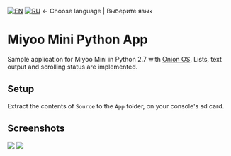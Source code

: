 [![EN](https://user-images.githubusercontent.com/9499881/33184537-7be87e86-d096-11e7-89bb-f3286f752bc6.png)](https://github.com/r57zone/MiyooMiniPythonApp/) 
[![RU](https://user-images.githubusercontent.com/9499881/27683795-5b0fbac6-5cd8-11e7-929c-057833e01fb1.png)](https://github.com/r57zone/MiyooMiniPythonApp/blob/master/README.RU.md)
← Choose language | Выберите язык

# Miyoo Mini Python App
Sample application for Miyoo Mini in Python 2.7 with [Onion OS](https://github.com/OnionUI/Onion). Lists, text output and scrolling status are implemented.

## Setup
Extract the contents of `Source` to the `App` folder, on your console's sd card.

## Screenshots
![](https://github.com/r57zone/MiyooMiniPythonApp/assets/9499881/f16caaf1-3e4e-4c9c-964c-7867feba25d2)
![](https://github.com/r57zone/MiyooMiniPythonApp/assets/9499881/e085386c-9b40-45d9-89df-2dd3e2dd10a8)
